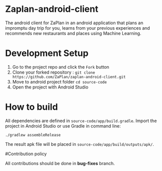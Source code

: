 # Zaplan-android-client

The android client for ZaPlan in an android application that plans an impromptu day trip for you, learns from your previous experiences and recommends new restaurants and places using Machine Learning.

# Development Setup
1. Go to the project repo and click the `Fork` button
2. Clone your forked repository : `git clone https://github.com/ZaPlan/zaplan-android-client.git`
3. Move to android project folder `cd source-code`
4. Open the project with Android Studio

# How to build

All dependencies are defined in ```source-code/app/build.gradle```. Import the project in Android Studio or use Gradle in command line:
```
./gradlew assembleRelease
```
The result apk file will be placed in ```source-code/app/build/outputs/apk/```.


#Contribution policy

All contributions should be done in **bug-fixes** branch.
